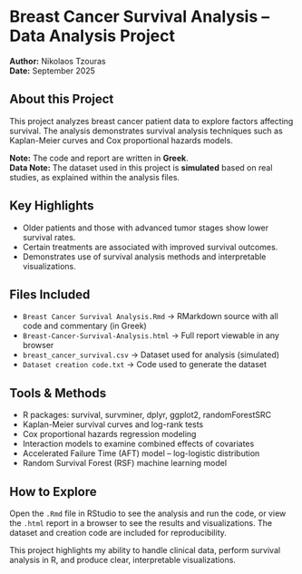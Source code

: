 # Breast Cancer Survival Analysis – Data Analysis Project
**Author:** Nikolaos Tzouras  
**Date:** September 2025  

## About this Project
This project analyzes breast cancer patient data to explore factors affecting survival. The analysis demonstrates survival analysis techniques such as Kaplan-Meier curves and Cox proportional hazards models.

**Note:** The code and report are written in **Greek**.  
**Data Note:** The dataset used in this project is **simulated** based on real studies, as explained within the analysis files.

## Key Highlights
- Older patients and those with advanced tumor stages show lower survival rates.  
- Certain treatments are associated with improved survival outcomes.  
- Demonstrates use of survival analysis methods and interpretable visualizations.

## Files Included
- `Breast Cancer Survival Analysis.Rmd` → RMarkdown source with all code and commentary (in Greek)  
- `Breast-Cancer-Survival-Analysis.html` → Full report viewable in any browser  
- `breast_cancer_survival.csv` → Dataset used for analysis (simulated)  
- `Dataset creation code.txt` → Code used to generate the dataset  

## Tools & Methods
- R packages: survival, survminer, dplyr, ggplot2, randomForestSRC    
- Kaplan-Meier survival curves and log-rank tests  
- Cox proportional hazards regression modeling  
- Interaction models to examine combined effects of covariates  
- Accelerated Failure Time (AFT) model – log-logistic distribution
- Random Survival Forest (RSF) machine learning model


## How to Explore
Open the `.Rmd` file in RStudio to see the analysis and run the code, or view the `.html` report in a browser to see the results and visualizations. The dataset and creation code are included for reproducibility.

This project highlights my ability to handle clinical data, perform survival analysis in R, and produce clear, interpretable visualizations.
